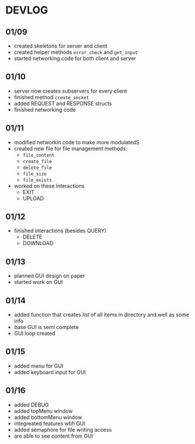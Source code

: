 # DEVLOG

## 01/09
- created skeletons for server and client
- created helper methods `error_check` and `get_input`
- started networking code for both client and server

## 01/10
- server now creates subservers for every client
- finished method `create_socket`
- added REQUEST and RESPONSE structs
- finished networking code

## 01/11
- modified networkin code to make more modulatedS
- created new file for file management methods:
	- `file_content`
	- `create_file`	
	- `delete_file`
	- `file_size`
	- `file_exists`
- worked on these interactions
	- EXIT
	- UPLOAD

## 01/12
- finished interactions (besides QUERY)
	- DELETE
	- DOWNLOAD

## 01/13
- planned GUI design on paper
- started work on GUI

## 01/14
- added function that creates list of all items in directory and well as some info
- base GUI is semi complete
- GUI loop created

## 01/15
- added menu for GUI
- added keyboard input for GUI

## 01/16
- added DEBUG
- added topMenu window
- added bottomMenu window
- integreated features wtih GUI
- added semaphore for file writing access
- are able to see content from GUI
